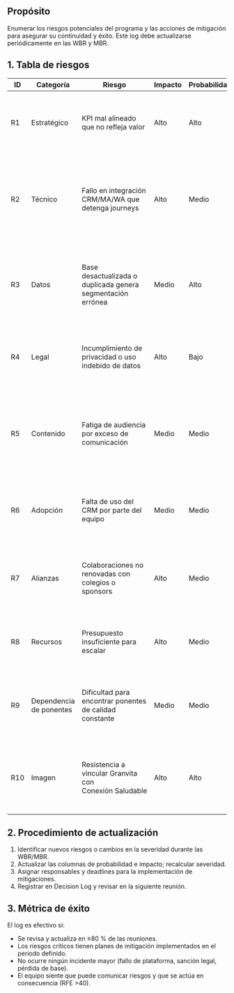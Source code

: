 ## Propósito
Enumerar los riesgos potenciales del programa y las acciones de mitigación para asegurar su continuidad y éxito. Este log debe actualizarse periódicamente en las WBR y MBR.

## 1. Tabla de riesgos

| ID | Categoría | Riesgo | Impacto | Probabilidad | Severidad | Mitigación |
|---|---|---|---|---|---|---|
| R1 | Estratégico | KPI mal alineado que no refleja valor | Alto | Alto | Crítico | Revisar KPI Tree trimestralmente; socializar North Star con comité y ajustar métricas |
| R2 | Técnico | Fallo en integración CRM/MA/WA que detenga journeys | Alto | Medio | Alto | Implementar monitoreo (Confiabilidad operativa); pruebas de integración semanales; respaldo manual de envíos |
| R3 | Datos | Base desactualizada o duplicada genera segmentación errónea | Medio | Alto | Alto | Rutina de limpieza mensual; deduplicación automática y manual; etiquetar registros obsoletos |
| R4 | Legal | Incumplimiento de privacidad o uso indebido de datos | Alto | Bajo | Medio | Revisar políticas en [Privacidad y PII](51%20Política%20de%20Privacidad,%20Consentimiento%20y%20Gestión%20de%20PII.md); actualizar avisos de privacidad; capacitar al equipo |
| R5 | Contenido | Fatiga de audiencia por exceso de comunicación | Medio | Medio | Medio | Usar scoring y segmentos; establecer límites de frecuencia; análisis de feedback; suspender envíos a inactivos |
| R6 | Adopción | Falta de uso del CRM por parte del equipo | Medio | Medio | Medio | Capacitación continua; incentivos para uso; simplificar interfaz; designar champions |
| R7 | Alianzas | Colaboraciones no renovadas con colegios o sponsors | Alto | Medio | Alto | Cultivar relaciones; diversificar alianzas; ofrecer valor tangible; contratos flexibles |
| R8 | Recursos | Presupuesto insuficiente para escalar | Alto | Medio | Alto | Demostrar VNR temprana (TAV); priorizar quick wins; buscar patrocinios y co‑inversiones |
| R9 | Dependencia de ponentes | Dificultad para encontrar ponentes de calidad constante | Medio | Medio | Medio | Crear banco de expertos; programar con anticipación; ofrecer incentivos (exposición, patrocinio) |
| R10 | Imagen | Resistencia a vincular Granvita con Conexión Saludable | Alto | Alto | Crítico | Estrategia de branding gradual: co‑branding; testimonios; demostrar valor educativo y nutricional |

## 2. Procedimiento de actualización
1. Identificar nuevos riesgos o cambios en la severidad durante las WBR/MBR.  
2. Actualizar las columnas de probabilidad e impacto; recalcular severidad.  
3. Asignar responsables y deadlines para la implementación de mitigaciones.  
4. Registrar en Decision Log y revisar en la siguiente reunión.

## 3. Métrica de éxito
El log es efectivo si:

- Se revisa y actualiza en ≥80 % de las reuniones.  
- Los riesgos críticos tienen planes de mitigación implementados en el periodo definido.  
- No ocurre ningún incidente mayor (fallo de plataforma, sanción legal, pérdida de base).  
- El equipo siente que puede comunicar riesgos y que se actúa en consecuencia (RFE >40).
